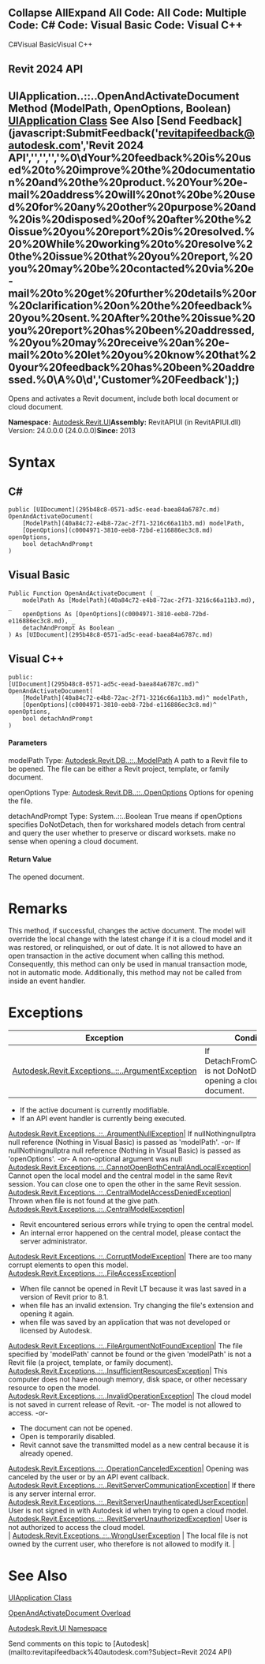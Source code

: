 ﻿

Collapse AllExpand All Code: All Code: Multiple Code: C# Code: Visual Basic Code: Visual C++   
---  
  
C#Visual BasicVisual C++

Revit 2024 API  
---  
UIApplication..::..OpenAndActivateDocument Method (ModelPath, OpenOptions, Boolean)  
[UIApplication Class](51ca80e2-3e5f-7dd2-9d95-f210950c72ae.md) See Also [Send Feedback](javascript:SubmitFeedback\('revitapifeedback@autodesk.com','Revit 2024 API','','','','%0\\dYour%20feedback%20is%20used%20to%20improve%20the%20documentation%20and%20the%20product.%20Your%20e-mail%20address%20will%20not%20be%20used%20for%20any%20other%20purpose%20and%20is%20disposed%20of%20after%20the%20issue%20you%20report%20is%20resolved.%20%20While%20working%20to%20resolve%20the%20issue%20that%20you%20report,%20you%20may%20be%20contacted%20via%20e-mail%20to%20get%20further%20details%20or%20clarification%20on%20the%20feedback%20you%20sent.%20After%20the%20issue%20you%20report%20has%20been%20addressed,%20you%20may%20receive%20an%20e-mail%20to%20let%20you%20know%20that%20your%20feedback%20has%20been%20addressed.%0\\A%0\\d','Customer%20Feedback'\);)  
---  
  
Opens and activates a Revit document, include both local document or cloud document. 

**Namespace:** [Autodesk.Revit.UI](e86fd90a-8957-02a6-da7f-ced248966e3e.md)**Assembly:** RevitAPIUI (in RevitAPIUI.dll) Version: 24.0.0.0 (24.0.0.0)**Since:** 2013 

# Syntax

C#  
---  
      
    
    public [UIDocument](295b48c8-0571-ad5c-eead-baea84a6787c.md) OpenAndActivateDocument(
    	[ModelPath](40a84c72-e4b8-72ac-2f71-3216c66a11b3.md) modelPath,
    	[OpenOptions](c0004971-3810-eeb8-72bd-e116886ec3c8.md) openOptions,
    	bool detachAndPrompt
    )  
  
Visual Basic  
---  
      
    
    Public Function OpenAndActivateDocument ( _
    	modelPath As [ModelPath](40a84c72-e4b8-72ac-2f71-3216c66a11b3.md), _
    	openOptions As [OpenOptions](c0004971-3810-eeb8-72bd-e116886ec3c8.md), _
    	detachAndPrompt As Boolean _
    ) As [UIDocument](295b48c8-0571-ad5c-eead-baea84a6787c.md)  
  
Visual C++  
---  
      
    
    public:
    [UIDocument](295b48c8-0571-ad5c-eead-baea84a6787c.md)^ OpenAndActivateDocument(
    	[ModelPath](40a84c72-e4b8-72ac-2f71-3216c66a11b3.md)^ modelPath, 
    	[OpenOptions](c0004971-3810-eeb8-72bd-e116886ec3c8.md)^ openOptions, 
    	bool detachAndPrompt
    )  
  
#### Parameters

modelPath
    Type: [Autodesk.Revit.DB..::..ModelPath](40a84c72-e4b8-72ac-2f71-3216c66a11b3.md) A path to a Revit file to be opened. The file can be either a Revit project, template, or family document. 

openOptions
    Type: [Autodesk.Revit.DB..::..OpenOptions](c0004971-3810-eeb8-72bd-e116886ec3c8.md) Options for opening the file. 

detachAndPrompt
    Type: System..::..Boolean True means if openOptions specifies DoNotDetach, then for workshared models detach from central and query the user whether to preserve or discard worksets. make no sense when opening a cloud document. 

#### Return Value

The opened document. 

# Remarks

This method, if successful, changes the active document. The model will override the local change with the latest change if it is a cloud model and it was restored, or relinquished, or out of date. It is not allowed to have an open transaction in the active document when calling this method. Consequently, this method can only be used in manual transaction mode, not in automatic mode. Additionally, this method may not be called from inside an event handler. 

# Exceptions

| Exception | Condition |
| --- | --- |
| [Autodesk.Revit.Exceptions..::..ArgumentException](2e6e4206-97a8-dd4b-df5d-4269f4bb6088.md) | If DetachFromCentralOption is not DoNotDetach when opening a cloud document. |

  * If the active document is currently modifiable.
  * If an API event handler is currently being executed.

  
[Autodesk.Revit.Exceptions..::..ArgumentNullException](631e1424-60f4-929b-4e52-dda9dcd26316.md)|  If nullNothingnullptra null reference (Nothing in Visual Basic) is passed as 'modelPath'. -or- If nullNothingnullptra null reference (Nothing in Visual Basic) is passed as 'openOptions'. -or- A non-optional argument was null   
[Autodesk.Revit.Exceptions..::..CannotOpenBothCentralAndLocalException](13aac793-10be-9bed-90d8-5474a05f0fea.md)|  Cannot open the local model and the central model in the same Revit session. You can close one to open the other in the same Revit session.   
[Autodesk.Revit.Exceptions..::..CentralModelAccessDeniedException](3e38b7b1-1ee8-c7f0-6cdd-bacf67bf61f4.md)|  Thrown when file is not found at the give path.   
[Autodesk.Revit.Exceptions..::..CentralModelException](0e2ac15f-ca64-42c3-b3ef-e6f7ca1cb59a.md)| 

  * Revit encountered serious errors while trying to open the central model.
  * An internal error happened on the central model, please contact the server administrator.

  
[Autodesk.Revit.Exceptions..::..CorruptModelException](b1a877a7-6c68-c0e4-25c9-005ee153bc60.md)|  There are too many corrupt elements to open this model.   
[Autodesk.Revit.Exceptions..::..FileAccessException](187d56d7-0b37-699f-2abd-6ddebfa93f1e.md)| 

  * When file cannot be opened in Revit LT because it was last saved in a version of Revit prior to 8.1.
  * when file has an invalid extension. Try changing the file's extension and opening it again.
  * when file was saved by an application that was not developed or licensed by Autodesk.

  
[Autodesk.Revit.Exceptions..::..FileArgumentNotFoundException](ca9ccaa9-ed08-d40d-31a7-1af3ad2dcb84.md)|  The file specified by 'modelPath' cannot be found or the given 'modelPath' is not a Revit file (a project, template, or family document).   
[Autodesk.Revit.Exceptions..::..InsufficientResourcesException](658e57bc-6929-4883-d245-dcd832fed696.md)|  This computer does not have enough memory, disk space, or other necessary resource to open the model.   
[Autodesk.Revit.Exceptions..::..InvalidOperationException](9e715f03-3884-e539-4dd6-8d7545733adc.md)|  The cloud model is not saved in current release of Revit. -or- The model is not allowed to access. -or- 

  * The document can not be opened.
  * Open is temporarily disabled.
  * Revit cannot save the transmitted model as a new central because it is already opened.

  
[Autodesk.Revit.Exceptions..::..OperationCanceledException](aea34480-ceb5-b49f-129d-0799e7bb1c21.md)|  Opening was canceled by the user or by an API event callback.   
[Autodesk.Revit.Exceptions..::..RevitServerCommunicationException](a0003d89-0113-6623-65da-0db5c568bfb6.md)|  If there is any server internal error.   
[Autodesk.Revit.Exceptions..::..RevitServerUnauthenticatedUserException](b9b68e56-c767-4680-a65b-73d268ee8860.md)|  User is not signed in with Autodesk id when trying to open a cloud model.   
[Autodesk.Revit.Exceptions..::..RevitServerUnauthorizedException](9e8c1efc-8719-fe01-f311-cfade7b177ed.md)|  User is not authorized to access the cloud model.   
| [Autodesk.Revit.Exceptions..::..WrongUserException](e445bf18-84d1-83f2-6b24-45a6a6fe2bd9.md) | The local file is not owned by the current user, who therefore is not allowed to modify it. |
  
# See Also

[UIApplication Class](51ca80e2-3e5f-7dd2-9d95-f210950c72ae.md)

[OpenAndActivateDocument Overload](5018fbdb-e7c3-6e32-7ca3-ee5c20dbc56f.md)

[Autodesk.Revit.UI Namespace](e86fd90a-8957-02a6-da7f-ced248966e3e.md)

Send comments on this topic to [Autodesk](mailto:revitapifeedback%40autodesk.com?Subject=Revit 2024 API)